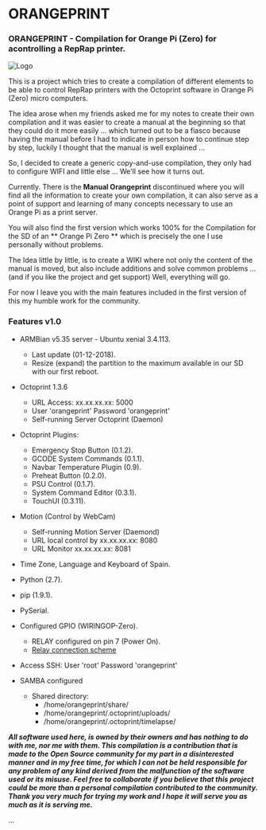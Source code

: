 # ORANGEPRINT

### ORANGEPRINT - Compilation for Orange Pi (Zero) for acontrolling a RepRap printer.

![Logo](./imgs/LogoOctoprint_low2.png)


This is a project which tries to create a compilation of different elements to be able to control RepRap printers with the Octoprint software in Orange Pi (Zero) micro computers.

The idea arose when my friends asked me for my notes to create their own compilation and it was easier to create a manual at the beginning so that they could do it more easily ... which turned out to be a fiasco because having the manual before I had to indicate in person how to continue step by step, luckily I thought that the manual is well explained ...

So, I decided to create a generic copy-and-use compilation, they only had to configure WIFI and little else ... We'll see how it turns out.

Currently. There is the **Manual Orangeprint** discontinued where you will find all the information to create your own compilation, it can also serve as a point of support and learning of many concepts necessary to use an Orange Pi as a print server.

You will also find the first version which  works 100% for the Compilation for the SD of an ** Orange Pi Zero ** which is precisely the one I use personally without problems.

The Idea little by little, is to create a WIKI where not only the content of the manual is moved, but also include additions and solve common problems ... 
(and if you like the project and get support)
Well, everything will go.

For now I leave you with the main features included in the first version of this my humble work for the community.

### Features v1.0 

* ARMBian v5.35 server - Ubuntu xenial 3.4.113.
	* Last update (01-12-2018).
  * Resize (expand) the partition to the maximum available in our SD with our first reboot.

* Octoprint 1.3.6
	* URL Access: xx.xx.xx.xx: 5000
	* User 'orangeprint' Password 'orangeprint'
	* Self-running Server Octoprint (Daemon)
        
* Octoprint Plugins:
	* Emergency Stop Button (0.1.2).
	* GCODE System Commands (0.1.1).
  * Navbar Temperature Plugin (0.9).
  * Preheat Button (0.2.0).
  * PSU Control (0.1.7).
  * System Command Editor (0.3.1).
  * TouchUI (0.3.11).

* Motion (Control by WebCam)
	* Self-running Motion Server (Daemond)
	* URL local control by xx.xx.xx.xx: 8080
	* URL Monitor xx.xx.xx.xx: 8081
   
* Time Zone, Language and Keyboard of Spain.
* Python (2.7).
* pip (1.9.1).
* PySerial.
* Configured GPIO (WIRINGOP-Zero).
	* RELAY configured on pin 7 (Power On).
	* [Relay connection scheme](https://raw.githubusercontent.com/carlymx/orangeprint/master/future/imgs/OrangePi%20%2B%20Rele%20-%20Esquema.jpg)

* Access SSH: User 'root' Password 'orangeprint'

* SAMBA configured
	* Shared directory:
		* /home/orangeprint/share/
		* /home/orangeprint/.octoprint/uploads/
		* /home/orangeprint/.octoprint/timelapse/

_**All software used here, is owned by their owners and has nothing to do with me, nor me with them.
This compilation is a contribution that is made to the Open Source community for my part in a disinterested manner and in my free time, for which I can not be held responsible for any problem of any kind derived from the malfunction of the software used or its misuse.
Feel free to collaborate if you believe that this project could be more than a personal compilation contributed to the community.
Thank you very much for trying my work and I hope it will serve you as much as it is serving me.**_

...
